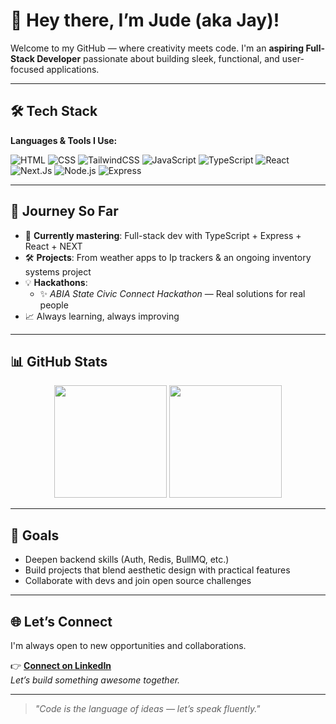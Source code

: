 # 👋 Hey there, I’m Jude (aka Jay)!

Welcome to my GitHub — where creativity meets code. I'm an **aspiring Full-Stack Developer** passionate about building sleek, functional, and user-focused applications.

---

## 🛠️ Tech Stack

**Languages & Tools I Use:**

![HTML](https://img.shields.io/badge/-HTML5-E34F26?style=flat&logo=html5&logoColor=white)
![CSS](https://img.shields.io/badge/-CSS3-1572B6?style=flat&logo=css3&logoColor=white)
![TailwindCSS](https://img.shields.io/badge/-TailwindCSS-38B2AC?style=flat&logo=tailwind-css&logoColor=white)
![JavaScript](https://img.shields.io/badge/-JavaScript-F7DF1E?style=flat&logo=javascript&logoColor=black)
![TypeScript](https://img.shields.io/badge/-TypeScript-3178C6?style=flat&logo=typescript&logoColor=white)
![React](https://img.shields.io/badge/-React-61DAFB?style=flat&logo=react&logoColor=black)
![Next.Js](https://img.shields.io/badge/-NEXT.Js-0a0a0a?style=flat&logo=Next&logoColor=white)
![Node.js](https://img.shields.io/badge/-Node.js-339933?style=flat&logo=nodedotjs&logoColor=white)
![Express](https://img.shields.io/badge/-Express-000000?style=flat&logo=express&logoColor=white)

---

## 🚀 Journey So Far

- 🧠 **Currently mastering**: Full-stack dev with TypeScript + Express + React + NEXT
- 🛠️ **Projects**: From weather apps to Ip trackers & an ongoing inventory systems project
- 💡 **Hackathons**:  
  - ✨ *ABIA State Civic Connect Hackathon* — Real solutions for real people  
- 📈 Always learning, always improving

---

## 📊 GitHub Stats

<p align="center">
  <img src="https://github-readme-stats.vercel.app/api?username=theejay25&show_icons=true&theme=radical&hide_title=true" height="180" />
  <img src="https://github-readme-stats.vercel.app/api/top-langs/?username=theejay25&layout=compact&theme=radical" height="180"/>
</p>

---

## 🎯 Goals

- Deepen backend skills (Auth, Redis, BullMQ, etc.)  
- Build projects that blend aesthetic design with practical features  
- Collaborate with devs and join open source challenges

---

## 🌐 Let’s Connect

I'm always open to new opportunities and collaborations.

👉 **[Connect on LinkedIn](https://www.linkedin.com/in/jude-okocha-162958327?utm_source=share&utm_campaign=share_via&utm_content=profile&utm_medium=android_app)**  
*Let’s build something awesome together.*

---

> *"Code is the language of ideas — let’s speak fluently."*
